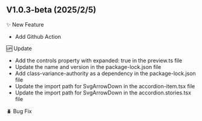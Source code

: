 ## V1.0.3-beta (2025/2/5)

✨ New Feature

- Add Github Action

🆙 Update

- Add the controls property with expanded: true in the preview.ts file
- Update the name and version in the package-lock.json file
- Add class-variance-authority as a dependency in the package-lock.json file
- Update the import path for SvgArrowDown in the accordion-item.tsx file
- Update the import path for SvgArrowDown in the accordion.stories.tsx file

🪲 Bug Fix
